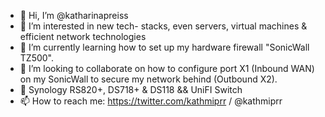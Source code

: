 - 👋 Hi, I’m @katharinapreiss
- 👀 I’m interested in new tech- stacks, even servers, virtual machines & efficient network technologies 
- 🌱 I’m currently learning how to set up my hardware firewall "SonicWall TZ500".
- 💞️ I’m looking to collaborate on how to configure port X1 (Inbound WAN) on my SonicWall to secure my network behind (Outbound X2).
- 👋 Synology RS820+, DS718+ & DS118 && UniFI Switch
- 📫 How to reach me: https://twitter.com/kathmiprr / @kathmiprr

<!---
katharinapreiss/katharinapreiss is a ✨ special ✨ repository because its `README.md` (this file) appears on your GitHub profile.
You can click the Preview link to take a look at your changes.
--->

